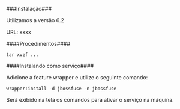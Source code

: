 ###Instalação###

Utilizamos a versão 6.2

URL: xxxx

####Procedimentos####

```
tar xvzf ...
```

####Instalando como serviço####

Adicione a feature wrapper e utilize o seguinte comando:

```wrapper:install -d jbossfuse -n jbossfuse```

Será exibido na tela os comandos para ativar o serviço na máquina.
